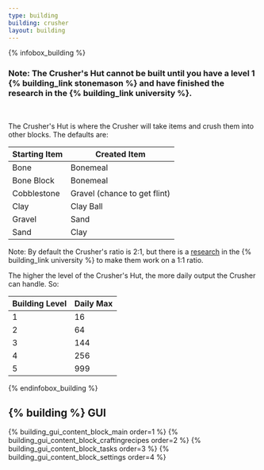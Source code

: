 ```yaml
---
type: building
building: crusher
layout: building
---
```

{% infobox_building %}
### Note: The Crusher's Hut cannot be built until you have a level 1 {% building_link stonemason %} and have finished the research in the {% building_link university %}.
<br>

The Crusher's Hut is where the Crusher will take items and crush them into other blocks. The defaults are: 

| Starting Item | Created Item                 |
|---------------|------------------------------|
| Bone          | Bonemeal                     |
| Bone Block    | Bonemeal                     |
| Cobblestone   | Gravel (chance to get flint) |
| Clay          | Clay Ball                    |
| Gravel        | Sand                         |
| Sand          | Clay                         |

Note: By default the Crusher's ratio is 2:1, but there is a [research](../../source/systems/research) in the {% building_link university %} to make them work on a 1:1 ratio.

The higher the level of the Crusher's Hut, the more daily output the Crusher can handle. So:

| Building Level | Daily Max |
|----------------|-----------|
| 1              | 16        |
| 2              | 64        |
| 3              | 144       |
| 4              | 256       |
| 5              | 999       |
{% endinfobox_building %}

## {% building %} GUI

{% building_gui_content_block_main order=1 %}
{% building_gui_content_block_craftingrecipes order=2 %}
{% building_gui_content_block_tasks order=3 %}
{% building_gui_content_block_settings order=4 %}